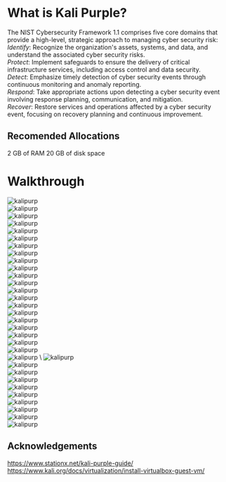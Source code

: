 # What is Kali Purple?
The NIST Cybersecurity Framework 1.1 comprises five core domains that provide a high-level, strategic approach to managing cyber security risk:\
*Identify*: Recognize the organization's assets, systems, and data, and understand the associated cyber security risks.\
*Protect*: Implement safeguards to ensure the delivery of critical infrastructure services, including access control and data security.\
*Detect*: Emphasize timely detection of cyber security events through continuous monitoring and anomaly reporting.\
*Respond*: Take appropriate actions upon detecting a cyber security event involving response planning, communication, and mitigation.\
*Recover*: Restore services and operations affected by a cyber security event, focusing on recovery planning and continuous improvement. 

## Recomended Allocations
2 GB of RAM
20 GB of disk space

# Walkthrough

 ![kalipurp](img/kali.png) \
 ![kalipurp](img/kali2.png) \
 ![kalipurp](img/kali3.png) \
 ![kalipurp](img/1.png) \
 ![kalipurp](img/2.png) \
 ![kalipurp](img/3.png) \
 ![kalipurp](img/4.png) \
 ![kalipurp](img/5.png) \
 ![kalipurp](img/6.png) \
 ![kalipurp](img/7.png) \
 ![kalipurp](img/8.png) \
 ![kalipurp](img/9.png) \
 ![kalipurp](img/10.png) \
 ![kalipurp](img/12.png) \
 ![kalipurp](img/14.png) \
 ![kalipurp](img/15.png) \
 ![kalipurp](img/16.png) \
 ![kalipurp](img/17.png) \
 ![kalipurp](img/18.png) \
 ![kalipurp](img/19.png) \
 ![kalipurp](img/20.png) \
 ![kalipurp](img/21.png) \ 
 ![kalipurp](img/22.png) \
 ![kalipurp](img/23.png) \
 ![kalipurp](img/24.png) \
 ![kalipurp](img/25.png) \
 ![kalipurp](img/26.png) \
 ![kalipurp](img/27.png) \
 ![kalipurp](img/28.png) \
 ![kalipurp](img/29.png) \
 ![kalipurp](img/30.png) \
 ![kalipurp](img/31.png)

## Acknowledgements
https://www.stationx.net/kali-purple-guide/
https://www.kali.org/docs/virtualization/install-virtualbox-guest-vm/

